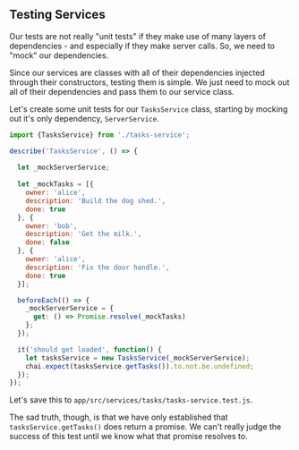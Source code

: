 ## Testing Services

Our tests are not really "unit tests" if they make use of many layers of dependencies - and especially if they make server calls. So, we need to "mock" our dependencies.

Since our services are classes with all of their dependencies injected through their constructors, testing them is simple. We just need to mock out all of their dependencies and pass them to our service class.

Let's create some unit tests for our `TasksService` class, starting by mocking out it's only dependency, `ServerService`.

```javascript
import {TasksService} from './tasks-service';

describe('TasksService', () => {
  
  let _mockServerService;
  
  let _mockTasks = [{
    owner: 'alice',
    description: 'Build the dog shed.',
    done: true
  }, {
    owner: 'bob',
    description: 'Get the milk.',
    done: false
  }, {
    owner: 'alice',
    description: 'Fix the door handle.',
    done: true
  }];

  beforeEach(() => { 
    _mockServerService = {
      get: () => Promise.resolve(_mockTasks)
    };
  });

  it('should get loaded', function() {
    let tasksService = new TasksService(_mockServerService);
    chai.expect(tasksService.getTasks()).to.not.be.undefined;
  });
});

```

Let's save this to `app/src/services/tasks/tasks-service.test.js`.

The sad truth, though, is that we have only established that `tasksService.getTasks()` does return a promise. We can't really judge the success of this test until we know what that promise resolves to.

